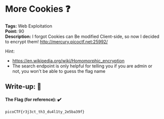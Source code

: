 # More Cookies ❓
**Tags:** Web Exploitation<br>
**Point:** 90  <br>
**Description:** I forgot Cookies can Be modified Client-side, so now I decided to encrypt them! http://mercury.picoctf.net:25992/

Hint:
- https://en.wikipedia.org/wiki/Homomorphic_encryption
- The search endpoint is only helpful for telling you if you are admin or not, you won't be able to guess the flag name

## Write-up: 📝



#### The Flag (for reference): ✔️
```
picoCTF{r3j3ct_th3_du4l1ty_2e5ba39f}
```
